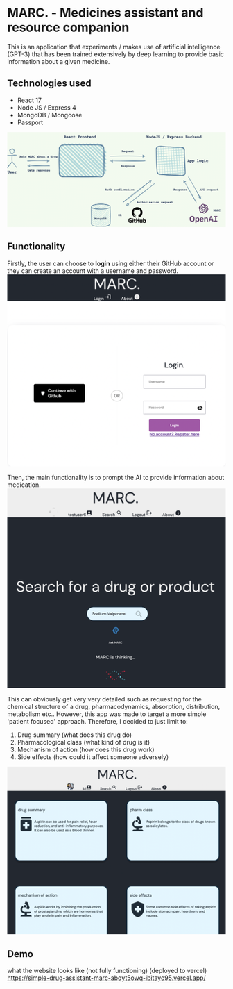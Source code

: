 # MARC. - Medicines assistant and resource companion

This is an application that experiments / makes use of artificial intelligence (GPT-3) that has been trained extensively by deep learning to provide basic information about a given medicine.

## Technologies used

-   React 17
-   Node JS / Express 4
-   MongoDB / Mongoose
-   Passport

![WebAppArchitecture](/demo/architecture.png)

## Functionality

Firstly, the user can choose to **login** using either their GitHub account or they can create an account with a username and password.
![login](/demo/authentication.png)

Then, the main functionality is to prompt the AI to provide information about medication.
![search](/demo/search.png)

This can obviously get very very detailed such as requesting for the chemical structure of a drug, pharmacodynamics, absorption, distribution, metabolism etc.. However, this app was made to target a more simple 'patient focused' approach. Therefore, I decided to just limit to:

1. Drug summary (what does this drug do)
2. Pharmacological class (what kind of drug is it)
3. Mechanism of action (how does this drug work)
4. Side effects (how could it affect someone adversely)

![AppDemo](/demo/demo1.png)

## Demo


what the website looks like (not fully functioning) (deployed to vercel)
https://simple-drug-assistant-marc-abqyt5owq-ibitayo95.vercel.app/
